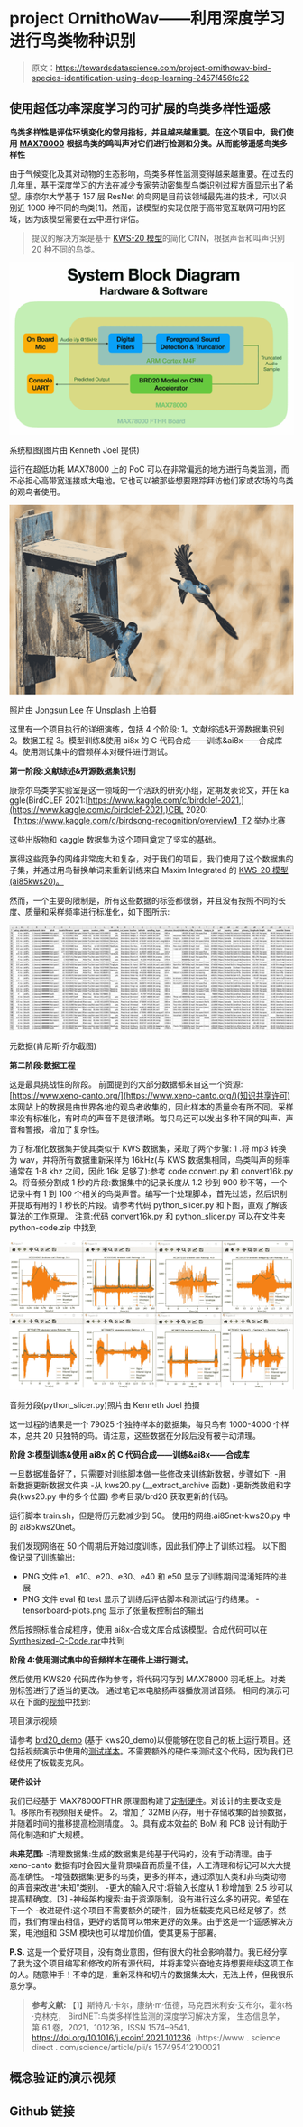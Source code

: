 # project OrnithoWav——利用深度学习进行鸟类物种识别

> 原文：<https://towardsdatascience.com/project-ornithowav-bird-species-identification-using-deep-learning-2457f456fc22>

## 使用超低功率深度学习的可扩展的鸟类多样性遥感

**鸟类多样性是评估环境变化的常用指标，并且越来越重要。在这个项目中，我们使用** [**MAX78000**](/how-to-run-a-deep-neural-network-on-a-aa-battery-for-a-week-75ac6247198e) **根据鸟类的鸣叫声对它们进行检测和分类。从而能够遥感鸟类多样性**

由于气候变化及其对动物的生态影响，鸟类多样性监测变得越来越重要。在过去的几年里，基于深度学习的方法在减少专家劳动密集型鸟类识别过程方面显示出了希望。康奈尔大学基于 157 层 ResNet 的鸟网是目前该领域最先进的技术，可以识别近 1000 种不同的鸟类[1]。然而，该模型的实现仅限于高带宽互联网可用的区域，因为该模型需要在云中进行评估。

> 提议的解决方案是基于 [KWS-20 模型](https://www.maximintegrated.com/en/design/technical-documents/app-notes/7/7359.html)的简化 CNN，根据声音和叫声识别 20 种不同的鸟类。

![](img/5d37f22a2f65d822137d44e04ec4b175.png)

系统框图(图片由 Kenneth Joel 提供)

运行在超低功耗 MAX78000 上的 PoC 可以在非常偏远的地方进行鸟类监测，而不必担心高带宽连接或大电池。它也可以被那些想要跟踪拜访他们家或农场的鸟类的观鸟者使用。

![](img/8c88611a2eac98375b72048511be6854.png)

照片由 [Jongsun Lee](https://unsplash.com/ja/@sarahleejs?utm_source=medium&utm_medium=referral) 在 [Unsplash](https://unsplash.com?utm_source=medium&utm_medium=referral) 上拍摄

这里有一个项目执行的详细演练，包括 4 个阶段:
1。文献综述&开源数据集识别
2。数据工程
3。模型训练&使用 ai8x 的 C 代码合成——训练&ai8x——合成库
4。使用测试集中的音频样本对硬件进行测试。

**第一阶段:文献综述&开源数据集识别**

康奈尔鸟类学实验室是这一领域的一个活跃的研究小组，定期发表论文，并在 ka ggle(BirdCLEF 2021:[https://www.kaggle.com/c/birdclef-2021,](https://www.kaggle.com/c/birdclef-2021,)CBL 2020:【https://www.kaggle.com/c/birdsong-recognition/overview】T2 举办比赛

这些出版物和 kaggle 数据集为这个项目奠定了坚实的基础。

赢得这些竞争的网络非常庞大和复杂，对于我们的项目，我们使用了这个数据集的子集，并通过用鸟替换单词来重新训练来自 Maxim Integrated 的 [KWS-20 模型(ai85kws20)。](https://github.com/MaximIntegratedAI/ai8x-training)

然而，一个主要的限制是，所有这些数据的标签都很弱，并且没有按照不同的长度、质量和采样频率进行标准化，如下图所示:

![](img/04e6feba16ef8c453595efd682fc527f.png)

元数据(肯尼斯·乔尔截图)

**第二阶段:数据工程**

这是最具挑战性的阶段。
前面提到的大部分数据都来自这一个资源:[https://www.xeno-canto.org/](https://www.xeno-canto.org/)(知识共享许可)
本网站上的数据是由世界各地的观鸟者收集的，因此样本的质量会有所不同。采样率没有标准化，有时鸟的声音不是很清晰。每只鸟还可以发出多种不同的叫声、声音和警报，增加了复杂性。

为了标准化数据集并使其类似于 KWS 数据集，采取了两个步骤:
1 .将 mp3 转换为 wav，并将所有数据重新采样为 16kHz(与 KWS 数据集相同，鸟类叫声的频率通常在 1-8 khz 之间，因此 16k 足够了):参考 code convert.py 和 convert16k.py
2。将音频分割成 1 秒的片段:数据集中的记录长度从 1.2 秒到 900 秒不等，一个记录中有 1 到 100 个相关的鸟类声音。编写一个处理脚本，首先过滤，然后识别并提取有用的 1 秒长的片段。请参考代码 python_slicer.py 和下图，直观了解该算法的工作原理。
注意:代码 convert16k.py 和 python_slicer.py 可以在文件夹 python-code.zip 中找到

![](img/0593498f55401e5fac61e0855c890a4e.png)

音频分段(python_slicer.py)照片由 Kenneth Joel 拍摄

这一过程的结果是一个 79025 个独特样本的数据集，每只鸟有 1000-4000 个样本，总共 20 只独特的鸟。请注意，这些数据在分段后没有被手动清理。

**阶段 3:模型训练&使用 ai8x 的 C 代码合成——训练&ai8x——合成库**

[](https://github.com/MaximIntegratedAI/ai8x-training)  

一旦数据准备好了，只需要对训练脚本做一些修改来训练新数据，步骤如下:
-用新数据更新数据文件夹
-从 kws20.py (__extract_archive 函数)
-更新类数组和字典(kws20.py 中的多个位置)
参考目录/brd20 获取更新的代码。

运行脚本 train.sh，但是将历元数减少到 50。
使用的网络:ai85net-kws20.py 中的 ai85kws20net。

我们发现网络在 50 个周期后开始过度训练，因此我们停止了训练过程。
以下图像记录了训练输出:
- PNG 文件 e1、e10、e20、e30、e40 和 e50 显示了训练期间混淆矩阵的进展
- PNG 文件 eval 和 test 显示了训练后评估脚本和测试运行的结果。
-tensorboard-plots.png 显示了张量板控制台的输出

然后按照标准合成程序，使用 ai8x-合成文库合成该模型。合成代码可以在[Synthesized-C-Code.rar](https://github.com/Kenneth-Joel/Ornithowav/tree/main/Synthesized-C-Code)中找到

**阶段 4:使用测试集中的音频样本在硬件上进行测试。**

然后使用 KWS20 代码库作为参考，将代码闪存到 MAX78000 羽毛板上。对类别标签进行了适当的更改。
通过笔记本电脑扬声器播放测试音频。
相同的演示可以在下面的[视频](https://youtu.be/f-ShF_WkPHo)中找到:

项目演示视频

请参考 [brd20_demo](https://github.com/Kenneth-Joel/Ornithowav/tree/main/brd20_demo) (基于 kws20_demo)以便能够在您自己的板上运行项目。还包括视频演示中使用的[测试样本](https://github.com/Kenneth-Joel/Ornithowav/tree/main/Test%20Samples%20Used%20in%20Video%20Demo)。不需要额外的硬件来测试这个代码，因为我们已经使用了板载麦克风。

**硬件设计**

我们已经基于 MAX78000FTHR 原理图构建了[定制硬件](https://github.com/Kenneth-Joel/Ornithowav/tree/main/Hardware%20Design%20Files)。对设计的主要改变是
1。移除所有视频相关硬件。
2。增加了 32MB 闪存，用于存储收集的音频数据，并随着时间的推移提高检测精度。
3。具有成本效益的 BoM 和 PCB 设计有助于简化制造和扩大规模。

**未来范围:**
-清理数据集:生成的数据集是纯基于代码的，没有手动清理。由于 xeno-canto 数据有时会因大量背景噪音而质量不佳，人工清理和标记可以大大提高准确性。
-增强数据集:更多的鸟类，更多的样本，通过添加人类和非鸟类动物的声音来改进“未知”类别。
-更大的输入尺寸:将输入长度从 1 秒增加到 2.5 秒可以提高精确度。[3]
-神经架构搜索:由于资源限制，没有进行这么多的研究。希望在下一个
-改进硬件:这个项目不需要额外的硬件，因为板载麦克风已经足够了。然而，我们有理由相信，更好的话筒可以带来更好的效果。由于这是一个遥感解决方案，电池组和 GSM 模块也可以增加价值，使其更易于部署。

**P.S.** 这是一个爱好项目，没有商业意图，但有很大的社会影响潜力。我已经分享了我为这个项目编写和修改的所有源代码，并将非常兴奋地支持想要继续这项工作的人。随意伸手！不幸的是，重新采样和切片的数据集太大，无法上传，但我很乐意分享。

> **参考文献:**
> 【1】斯特凡·卡尔，康纳·m·伍德，马克西米利安·艾布尔，霍尔格·克林克，
> BirdNET:鸟类多样性监测的深度学习解决方案，
> 生态信息学，
> 第 61 卷，2021，101236，ISSN 1574–9541，
> https://doi.org/10.1016/j.ecoinf.2021.101236.
> (https://www . science direct . com/science/article/pii/s 157495412100021

## 概念验证的演示视频

## Github 链接

[](https://github.com/Kenneth-Joel/Ornithowav) 